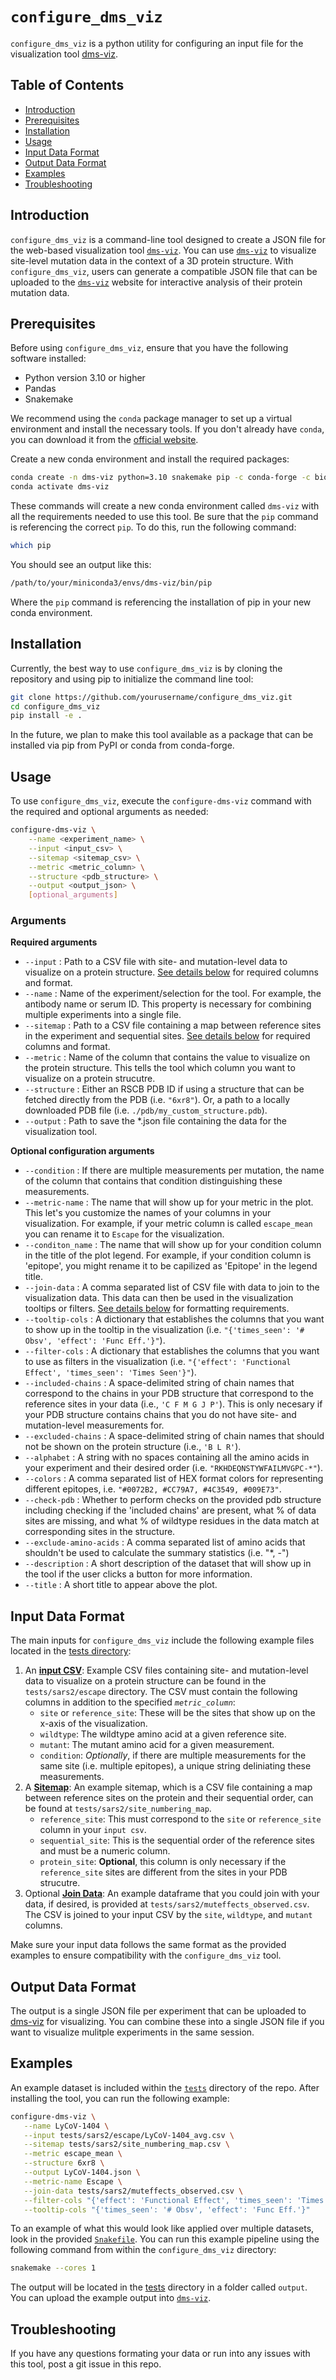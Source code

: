 # `configure_dms_viz`

`configure_dms_viz` is a python utility for configuring an input file for the visualization tool [dms-viz](https://dms-viz.github.io/).

## Table of Contents

- [Introduction](#introduction)
- [Prerequisites](#prerequisites)
- [Installation](#installation)
- [Usage](#usage)
- [Input Data Format](#input-data-format)
- [Output Data Format](#output-data-format)
- [Examples](#examples)
- [Troubleshooting](#troubleshooting)

## Introduction

`configure_dms_viz` is a command-line tool designed to create a JSON file for the web-based visualization tool [`dms-viz`](https://dms-viz.github.io/). You can use [`dms-viz`](https://dms-viz.github.io/) to visualize site-level mutation data in the context of a 3D protein structure. With `configure_dms_viz`, users can generate a compatible JSON file that can be uploaded to the [`dms-viz`](https://dms-viz.github.io/) website for interactive analysis of their protein mutation data.

## Prerequisites

Before using `configure_dms_viz`, ensure that you have the following software installed:

- Python version 3.10 or higher
- Pandas
- Snakemake

We recommend using the `conda` package manager to set up a virtual environment and install the necessary tools. If you don't already have `conda`, you can download it from the [official website](https://docs.conda.io/en/latest/miniconda.html).

Create a new conda environment and install the required packages:

```bash
conda create -n dms-viz python=3.10 snakemake pip -c conda-forge -c bioconda
conda activate dms-viz
```

These commands will create a new conda environment called `dms-viz` with all the requirements needed to use this tool. Be sure that the `pip` command is referencing the correct `pip`. To do this, run the following command:

```bash
which pip
```

You should see an output like this:

```bash
/path/to/your/miniconda3/envs/dms-viz/bin/pip
```

Where the `pip` command is referencing the installation of pip in your new conda environment.

## Installation

Currently, the best way to use `configure_dms_viz` is by cloning the repository and using pip to initialize the command line tool:

```bash
git clone https://github.com/yourusername/configure_dms_viz.git
cd configure_dms_viz
pip install -e .
```

In the future, we plan to make this tool available as a package that can be installed via pip from PyPI or conda from conda-forge.

## Usage

To use `configure_dms_viz`, execute the `configure-dms-viz` command with the required and optional arguments as needed:

```bash
configure-dms-viz \
    --name <experiment_name> \
    --input <input_csv> \
    --sitemap <sitemap_csv> \
    --metric <metric_column> \
    --structure <pdb_structure> \
    --output <output_json> \
    [optional_arguments]
```

### Arguments

**Required arguments**

- `--input` <string>: Path to a CSV file with site- and mutation-level data to visualize on a protein structure. [See details below](#input-data-format) for required columns and format.
- `--name` <string>: Name of the experiment/selection for the tool. For example, the antibody name or serum ID. This property is necessary for combining multiple experiments into a single file.
- `--sitemap` <string>: Path to a CSV file containing a map between reference sites in the experiment and sequential sites. [See details below](#input-data-format) for required columns and format.
- `--metric` <string>: Name of the column that contains the value to visualize on the protein structure. This tells the tool which column you want to visualize on a protein strucutre.
- `--structure` <string>: Either an RSCB PDB ID if using a structure that can be fetched directly from the PDB (i.e. `"6xr8"`). Or, a path to a locally downloaded PDB file (i.e. `./pdb/my_custom_structure.pdb`).
- `--output` <string>: Path to save the \*.json file containing the data for the visualization tool.

**Optional configuration arguments**

- `--condition` <string>: If there are multiple measurements per mutation, the name of the column that contains that condition distinguishing these measurements.
- `--metric-name` <string>: The name that will show up for your metric in the plot. This let's you customize the names of your columns in your visualization. For example, if your metric column is called `escape_mean` you can rename it to `Escape` for the visualization.
- `--conditon_name` <string>: The name that will show up for your condition column in the title of the plot legend. For example, if your condition column is 'epitope', you might rename it to be capilized as 'Epitope' in the legend title.
- `--join-data` <list>: A comma separated list of CSV file with data to join to the visualization data. This data can then be used in the visualization tooltips or filters. [See details below](#input-data-format) for formatting requirements.
- `--tooltip-cols` <dict>: A dictionary that establishes the columns that you want to show up in the tooltip in the visualization (i.e. `"{'times_seen': '# Obsv', 'effect': 'Func Eff.'}"`).
- `--filter-cols` <dict>: A dictionary that establishes the columns that you want to use as filters in the visualization (i.e. `"{'effect': 'Functional Effect', 'times_seen': 'Times Seen'}"`).
- `--included-chains` <string>: A space-delimited string of chain names that correspond to the chains in your PDB structure that correspond to the reference sites in your data (i.e., `'C F M G J P'`). This is only necesary if your PDB structure contains chains that you do not have site- and mutation-level measurements for.
- `--excluded-chains` <string>: A space-delimited string of chain names that should not be shown on the protein structure (i.e., `'B L R'`).
- `--alphabet` <string>: A string with no spaces containing all the amino acids in your experiment and their desired order (i.e. `"RKHDEQNSTYWFAILMVGPC-*"`).
- `--colors` <list>: A comma separated list of HEX format colors for representing different epitopes, i.e. `"#0072B2, #CC79A7, #4C3549, #009E73"`.
- `--check-pdb` <bool>: Whether to perform checks on the provided pdb structure including checking if the 'included chains' are present, what % of data sites are missing, and what % of wildtype residues in the data match at corresponding sites in the structure.
- `--exclude-amino-acids` <list>: A comma separated list of amino acids that shouldn't be used to calculate the summary statistics (i.e. "\*, -")
- `--description` <string>: A short description of the dataset that will show up in the tool if the user clicks a button for more information.
- `--title` <string>: A short title to appear above the plot.

## Input Data Format

The main inputs for `configure_dms_viz` include the following example files located in the [tests directory](tests/sars2/):

1. An [**input CSV**](tests/sars2/escape/): Example CSV files containing site- and mutation-level data to visualize on a protein structure can be found in the `tests/sars2/escape` directory. The CSV must contain the following columns in addition to the specified _`metric_column`_:
   - `site` or `reference_site`: These will be the sites that show up on the x-axis of the visualization.
   - `wildtype`: The wildtype amino acid at a given reference site.
   - `mutant`: The mutant amino acid for a given measurement.
   - `condition`: _Optionally_, if there are multiple measurements for the same site (i.e. multiple epitopes), a unique string deliniating these measurements.
2. A [**Sitemap**](tests/sars2/site_numbering_map.csv): An example sitemap, which is a CSV file containing a map between reference sites on the protein and their sequential order, can be found at `tests/sars2/site_numbering_map`.
   - `reference_site`: This must correspond to the `site` or `reference_site` column in your `input csv`.
   - `sequential_site`: This is the sequential order of the reference sites and must be a numeric column.
   - `protein_site`: **Optional**, this column is only necessary if the `reference_site` sites are different from the sites in your PDB strucutre.
3. Optional [**Join Data**](tests/sars2/muteffects_observed.csv): An example dataframe that you could join with your data, if desired, is provided at `tests/sars2/muteffects_observed.csv`. The CSV is joined to your input CSV by the `site`, `wildtype`, and `mutant` columns.

Make sure your input data follows the same format as the provided examples to ensure compatibility with the `configure_dms_viz` tool.

## Output Data Format

The output is a single JSON file per experiment that can be uploaded to [dms-viz](https://dms-viz.github.io/) for visualizing. You can combine these into a single JSON file if you want to visualize mulitple experiments in the same session.

## Examples

An example dataset is included within the [`tests`](tests/sars2/) directory of the repo. After installing the tool, you can run the following example:

```bash
configure-dms-viz \
   --name LyCoV-1404 \
   --input tests/sars2/escape/LyCoV-1404_avg.csv \
   --sitemap tests/sars2/site_numbering_map.csv \
   --metric escape_mean \
   --structure 6xr8 \
   --output LyCoV-1404.json \
   --metric-name Escape \
   --join-data tests/sars2/muteffects_observed.csv \
   --filter-cols "{'effect': 'Functional Effect', 'times_seen': 'Times Seen'}" \
   --tooltip-cols "{'times_seen': '# Obsv', 'effect': 'Func Eff.'}"
```

To an example of what this would look like applied over multiple datasets, look in the provided [`Snakefile`](./Snakefile). You can run this example pipeline using the following command from within the `configure_dms_viz` directory:

```bash
snakemake --cores 1
```

The output will be located in the [tests](tests/sars2/) directory in a folder called `output`. You can upload the example output into [`dms-viz`](https://dms-viz.github.io/).

## Troubleshooting

If you have any questions formating your data or run into any issues with this tool, post a git issue in this repo.
